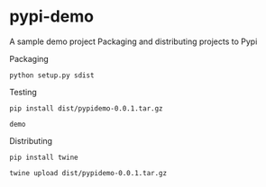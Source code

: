 # pypi-demo
A sample demo project Packaging and distributing projects to Pypi

Packaging

```
python setup.py sdist 
```

Testing

```
pip install dist/pypidemo-0.0.1.tar.gz 
```

```
demo
```

Distributing

```
pip install twine

twine upload dist/pypidemo-0.0.1.tar.gz 
```
